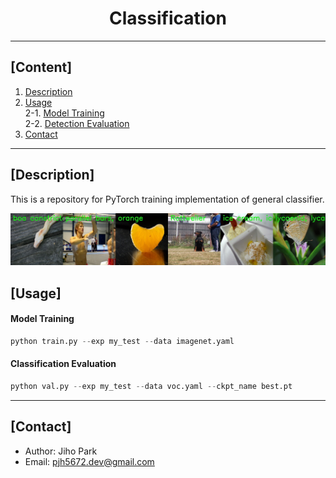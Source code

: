 # <div align="center">Classification</div>

---

## [Content]
1. [Description](#description)   
2. [Usage](#usage)  
2-1. [Model Training](#model-training)  
2-2. [Detection Evaluation](#detection-evaluation)  
3. [Contact](#contact)   

---

## [Description]

This is a repository for PyTorch training implementation of general classifier.    

![result](./asset/data.jpg)


## [Usage]


#### Model Training 

```python
python train.py --exp my_test --data imagenet.yaml
```


#### Classification Evaluation

```python
python val.py --exp my_test --data voc.yaml --ckpt_name best.pt
```



---
## [Contact]
- Author: Jiho Park  
- Email: pjh5672.dev@gmail.com  